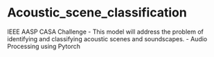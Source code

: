 # Acoustic_scene_classification
IEEE AASP CASA Challenge - This model will address the problem of identifying and classifying acoustic scenes and soundscapes. - Audio Processing using Pytorch
